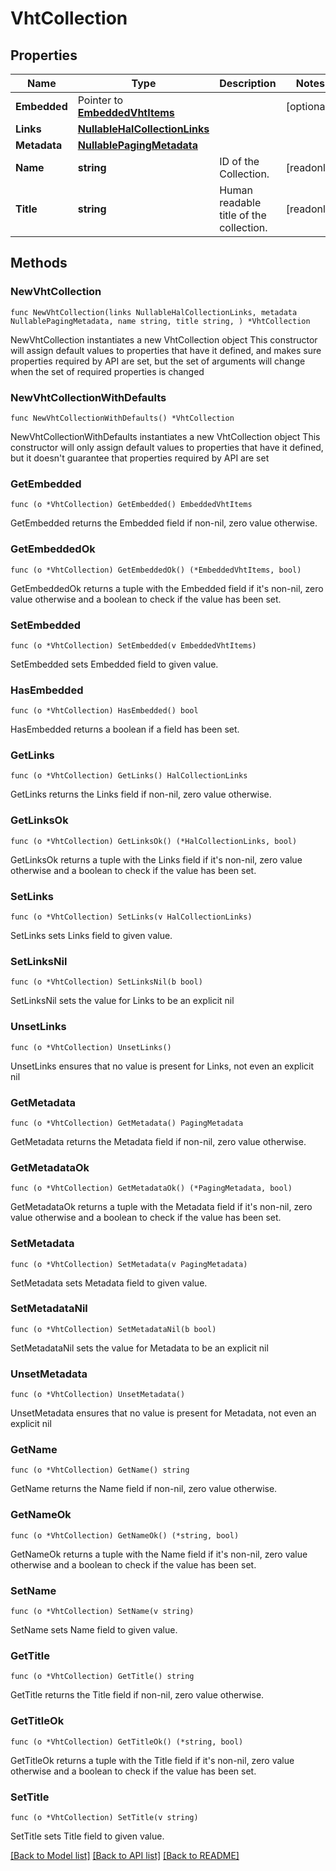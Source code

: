 <!--
Copyright (C) 2020-2025 Arm Limited or its affiliates and Contributors. All rights reserved.
SPDX-License-Identifier: Apache-2.0
-->
# VhtCollection

## Properties

Name | Type | Description | Notes
------------ | ------------- | ------------- | -------------
**Embedded** | Pointer to [**EmbeddedVhtItems**](EmbeddedVhtItems.md) |  | [optional] 
**Links** | [**NullableHalCollectionLinks**](HalCollectionLinks.md) |  | 
**Metadata** | [**NullablePagingMetadata**](PagingMetadata.md) |  | 
**Name** | **string** | ID of the Collection. | [readonly] 
**Title** | **string** | Human readable title of the collection. | [readonly] 

## Methods

### NewVhtCollection

`func NewVhtCollection(links NullableHalCollectionLinks, metadata NullablePagingMetadata, name string, title string, ) *VhtCollection`

NewVhtCollection instantiates a new VhtCollection object
This constructor will assign default values to properties that have it defined,
and makes sure properties required by API are set, but the set of arguments
will change when the set of required properties is changed

### NewVhtCollectionWithDefaults

`func NewVhtCollectionWithDefaults() *VhtCollection`

NewVhtCollectionWithDefaults instantiates a new VhtCollection object
This constructor will only assign default values to properties that have it defined,
but it doesn't guarantee that properties required by API are set

### GetEmbedded

`func (o *VhtCollection) GetEmbedded() EmbeddedVhtItems`

GetEmbedded returns the Embedded field if non-nil, zero value otherwise.

### GetEmbeddedOk

`func (o *VhtCollection) GetEmbeddedOk() (*EmbeddedVhtItems, bool)`

GetEmbeddedOk returns a tuple with the Embedded field if it's non-nil, zero value otherwise
and a boolean to check if the value has been set.

### SetEmbedded

`func (o *VhtCollection) SetEmbedded(v EmbeddedVhtItems)`

SetEmbedded sets Embedded field to given value.

### HasEmbedded

`func (o *VhtCollection) HasEmbedded() bool`

HasEmbedded returns a boolean if a field has been set.

### GetLinks

`func (o *VhtCollection) GetLinks() HalCollectionLinks`

GetLinks returns the Links field if non-nil, zero value otherwise.

### GetLinksOk

`func (o *VhtCollection) GetLinksOk() (*HalCollectionLinks, bool)`

GetLinksOk returns a tuple with the Links field if it's non-nil, zero value otherwise
and a boolean to check if the value has been set.

### SetLinks

`func (o *VhtCollection) SetLinks(v HalCollectionLinks)`

SetLinks sets Links field to given value.


### SetLinksNil

`func (o *VhtCollection) SetLinksNil(b bool)`

 SetLinksNil sets the value for Links to be an explicit nil

### UnsetLinks
`func (o *VhtCollection) UnsetLinks()`

UnsetLinks ensures that no value is present for Links, not even an explicit nil
### GetMetadata

`func (o *VhtCollection) GetMetadata() PagingMetadata`

GetMetadata returns the Metadata field if non-nil, zero value otherwise.

### GetMetadataOk

`func (o *VhtCollection) GetMetadataOk() (*PagingMetadata, bool)`

GetMetadataOk returns a tuple with the Metadata field if it's non-nil, zero value otherwise
and a boolean to check if the value has been set.

### SetMetadata

`func (o *VhtCollection) SetMetadata(v PagingMetadata)`

SetMetadata sets Metadata field to given value.


### SetMetadataNil

`func (o *VhtCollection) SetMetadataNil(b bool)`

 SetMetadataNil sets the value for Metadata to be an explicit nil

### UnsetMetadata
`func (o *VhtCollection) UnsetMetadata()`

UnsetMetadata ensures that no value is present for Metadata, not even an explicit nil
### GetName

`func (o *VhtCollection) GetName() string`

GetName returns the Name field if non-nil, zero value otherwise.

### GetNameOk

`func (o *VhtCollection) GetNameOk() (*string, bool)`

GetNameOk returns a tuple with the Name field if it's non-nil, zero value otherwise
and a boolean to check if the value has been set.

### SetName

`func (o *VhtCollection) SetName(v string)`

SetName sets Name field to given value.


### GetTitle

`func (o *VhtCollection) GetTitle() string`

GetTitle returns the Title field if non-nil, zero value otherwise.

### GetTitleOk

`func (o *VhtCollection) GetTitleOk() (*string, bool)`

GetTitleOk returns a tuple with the Title field if it's non-nil, zero value otherwise
and a boolean to check if the value has been set.

### SetTitle

`func (o *VhtCollection) SetTitle(v string)`

SetTitle sets Title field to given value.



[[Back to Model list]](../README.md#documentation-for-models) [[Back to API list]](../README.md#documentation-for-api-endpoints) [[Back to README]](../README.md)


